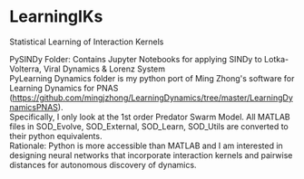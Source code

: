 # LearningIKs
Statistical Learning of Interaction Kernels

PySINDy Folder: Contains Jupyter Notebooks for applying SINDy to Lotka-Volterra, Viral Dynamics & Lorenz System  <br>
PyLearning Dynamics folder is my python port of Ming  Zhong's software for Learning Dynamics for PNAS (https://github.com/mingjzhong/LearningDynamics/tree/master/LearningDynamicsPNAS). <br>
Specifically, I only look at the 1st order Predator Swarm Model. All MATLAB files in SOD_Evolve, SOD_External, SOD_Learn, SOD_Utils are converted to their python equivalents. <br>
Rationale: Python is more accessible than MATLAB and I am interested in designing neural networks that incorporate interaction kernels and pairwise distances for autonomous discovery of dynamics. 

